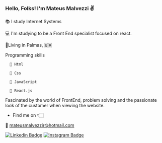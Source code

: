 ### Hello, Folks! I'm Mateus Malvezzi ✌️

 
 📚 I study Internet Systems
 
 💻 I'm studying to be a Front End specialist focused on react.

 📌Living in Palmas, 🇧🇷
 
  
  Programming skills
  
      📍 Html
      
      📍 Css
      
      📍 JavaScript
      
      📍 React.js
      
      
 Fascinated by the world of FrontEnd, problem solving and the passionate look of the customer when viewing the website.
 
+ Find me on 👇🏻

📌 mateusmalvezzir@hotmail.com

[![Linkedin Badge](https://img.shields.io/badge/-LinkedIn-blue?style=flat-square&logo=Linkedin&logoColor=white&link=https://www.linkedin.com/in/mateus-malvezzi-1a0913181/)](https://www.linkedin.com/in/mateusmrodrigues/) [![Instagram Badge](https://img.shields.io/badge/-Instagram-violet?style=flat-square&logo=Instagram&logoColor=white&link=https://www.instagram.com/mateusmalvezzi/)](https://www.instagram.com/mateusmalvezzi/)

